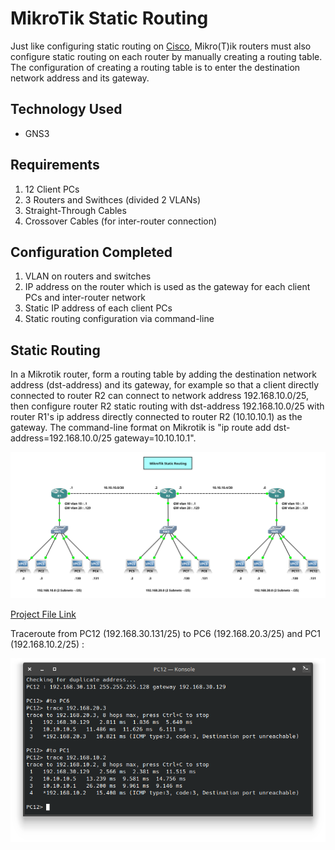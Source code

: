 # MikroTik Static Routing
Just like configuring static routing on [Cisco](https://github.com/eightball270/CodingStudio-ComputerNetworkFundamentals?tab=readme-ov-file#static-routing), Mikro(T)ik routers must also configure static routing on each router by manually creating a routing table. The configuration of creating a routing table is to enter the destination network address and its gateway.

## Technology Used
- GNS3

## Requirements
1. 12 Client PCs
2. 3 Routers and Swithces (divided 2 VLANs)
3. Straight-Through Cables
4. Crossover Cables (for inter-router connection)

## Configuration Completed
1. VLAN on routers and switches
2. IP address on the router which is used as the gateway for each client PCs and inter-router network
3. Static IP address of each client PCs
4. Static routing configuration via command-line

## Static Routing
In a Mikrotik router, form a routing table by adding the destination network address (dst-address) and its gateway, for example so that a client directly connected to router R2 can connect to network address 192.168.10.0/25, then configure router R2 static routing with dst-address 192.168.10.0/25 with router R1's ip address directly connected to router R2 (10.10.10.1) as the gateway. The command-line format on Mikrotik is "ip route add dst-address=192.168.10.0/25 gateway=10.10.10.1".

![Static Routing (MikroTik)](https://github.com/eightball270/MikroTik-Static-Routing/blob/main/Static%20Routing%20(MikroTik).png)

[Project File Link](https://github.com/eightball270/MikroTik-Static-Routing/blob/main/Static%20Routing%20(MikroTik).gns3project.7z)

Traceroute from PC12 (192.168.30.131/25) to PC6 (192.168.20.3/25) and PC1 (192.168.10.2/25) :

![Static Routing (MikroTik) (1)](https://github.com/eightball270/MikroTik-Static-Routing/blob/main/Static%20Routing%20(MikroTik)%20(1).png)

